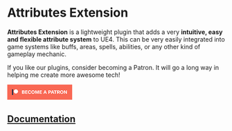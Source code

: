 # Attributes Extension

**Attributes Extension** is a lightweight plugin that adds a very **intuitive, easy and flexible attribute system** to UE4. This can be very easily integrated into game systems like buffs, areas, spells, abilities, or any other kind of gameplay mechanic.

If you like our plugins, consider becoming a Patron. It will go a long way in helping me create more awesome tech!

[![patron](Docs/API/img/patron_small.png)](https://www.patreon.com/bePatron?u=16503983)

## [Documentation](https://piperift.com/AttributesExtension)

